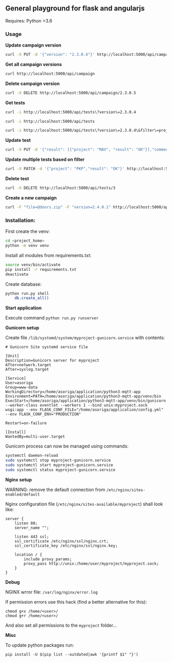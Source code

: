 ## General playground for flask and angularjs ##

Requires: Python >3.6

### Usage ###

**Update campaign version**

```bash
curl -X PUT -d '{"version": "2.3.0.4"}' http://localhost:5000/api/campaign/2.3.0.5 --header "Content-Type:application/json"
```

**Get all campaign versions**

```bash
curl http://localhost:5000/api/campaign
```

**Delete campaign version**

```bash
curl -X DELETE http://localhost:5000/api/campaign/2.3.0.5
```

**Get tests**

```bash
curl -i http://localhost:5000/api/tests\?version\=2.3.0.4

curl -i http://localhost:5000/api/tests

curl -i http://localhost:5000/api/tests\?version\=2.3.0.4\&filter\=project\;doors_id
```

**Update test**

```bash
curl -X PUT -d '{"result": [{"project": "MAV", "result": "OK"}],"comment": "updated"}' http://localhost:5000/api/tests/1 --header "Content-Type:application/json"
```

**Update multiple tests based on filter**

```bash
curl -X PATCH -d '{"project": "PKP","result": "OK"}' http://localhost:5000/api/tests\?version\=2.4.0.3\&automated\=1 --header "Content-Type:application/json"
```

**Delete test**

```bash
curl -X DELETE http://localhost:5000/api/tests/3
```

**Create a new campaign**

```bash
curl -F "file=@doors.zip" -F "version=2.4.0.1" http://localhost:5000/api/campaign
```

### Installation: ###

First create the venv:

```bash
cd <project_home>
python -m venv venv
```

Install all modules from requirements.txt:

```bash
source venv/bin/activate
pip install -r requirements.txt
deactivate
```

Create database:

```bash
python run.py shell
    db.create_all()
```

**Start application**

Execute command `python run.py runserver`

**Gunicorn setup**

Create file `/lib/systemd/system/myproject-gunicorn.service` with contents:

```
# Gunicorn Site systemd service file

[Unit]
Description=Gunicorn server for myproject
After=network.target
After=syslog.target

[Service]
User=asoriga
Group=www-data
WorkingDirectory=/home/asoriga/application/python3-mqtt-app
Environment=PATH=/home/asoriga/application/python3-mqtt-app/venv/bin
ExecStart=/home/asoriga/application/python3-mqtt-app/venv/bin/gunicorn --worker-class eventlet --workers 1 --bind unix:myproject.sock wsgi:app --env FLASK_CONF_FILE="/home/asoriga/application/config.yml" --env FLASK_CONF_ENV="PRODUCTION"

Restart=on-failure

[Install]
WantedBy=multi-user.target
```

Gunicorn process can now be managed using commands:

```bash
systemctl daemon-reload
sudo systemctl stop myproject-gunicorn.service
sudo systemctl start myproject-gunicorn.service
sudo systemctl status myproject-gunicorn.service
```

**Nginx setup**

WARNING: remove the default connection from `/etc/nginx/sites-enabled/default`

Nginx configuration file (`/etc/nginx/sites-available/myproject`) shall look like:

```
server {
    listen 80;
    server_name "";

    listen 443 ssl;
    ssl_certificate /etc/nginx/ssl/nginx.crt;
    ssl_certificate_key /etc/nginx/ssl/nginx.key;

    location / {
        include proxy_params;
        proxy_pass http://unix:/home/user/myproject/myproject.sock;
    }
}
```

**Debug**

NGINX wrror file: `/var/log/nginx/error.log`

If permission errors use this hack (find a better alternative for this):

    chmod g+x /home/<user>/
    chmod g+r /home/<user>/

And also set all permissions to the `myproject` folder...

**Misc**

To update python packages run:

```
pip install -U $(pip list --outdated|awk '{printf $1" "}')
```

